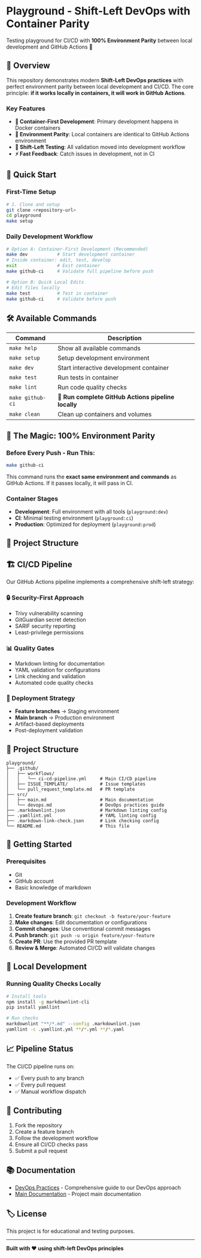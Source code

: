 # Playground - Shift-Left DevOps with Container Parity

Testing playground for CI/CD with **100% Environment Parity** between local development and GitHub Actions 🚀

## 🎯 Overview

This repository demonstrates modern **Shift-Left DevOps practices** with perfect environment parity between local development and CI/CD. The core principle: **if it works locally in containers, it will work in GitHub Actions**.

### Key Features
- **🐳 Container-First Development**: Primary development happens in Docker containers
- **🎯 Environment Parity**: Local containers are identical to GitHub Actions environment  
- **🔄 Shift-Left Testing**: All validation moved into development workflow
- **⚡ Fast Feedback**: Catch issues in development, not in CI

## 🚀 Quick Start

### First-Time Setup
```bash
# 1. Clone and setup
git clone <repository-url>
cd playground
make setup
```

### Daily Development Workflow
```bash
# Option A: Container-First Development (Recommended)
make dev           # Start development container
# Inside container: edit, test, develop
exit               # Exit container
make github-ci     # Validate full pipeline before push

# Option B: Quick Local Edits  
# Edit files locally
make test          # Test in container
make github-ci     # Validate before push
```

## 🛠️ Available Commands

| Command | Description |
|---------|-------------|
| `make help` | Show all available commands |
| `make setup` | Setup development environment |
| `make dev` | Start interactive development container |
| `make test` | Run tests in container |
| `make lint` | Run code quality checks |
| `make github-ci` | **🎯 Run complete GitHub Actions pipeline locally** |
| `make clean` | Clean up containers and volumes |

## 🎯 The Magic: 100% Environment Parity

### Before Every Push - Run This:
```bash
make github-ci
```

This command runs the **exact same environment and commands** as GitHub Actions. If it passes locally, it will pass in CI.

### Container Stages
- **Development**: Full environment with all tools (`playground:dev`)
- **CI**: Minimal testing environment (`playground:ci`) 
- **Production**: Optimized for deployment (`playground:prod`)

## 📁 Project Structure

## 🏗️ CI/CD Pipeline
Our GitHub Actions pipeline implements a comprehensive shift-left strategy:

### 🔒 Security-First Approach
- Trivy vulnerability scanning
- GitGuardian secret detection
- SARIF security reporting
- Least-privilege permissions

### 📊 Quality Gates
- Markdown linting for documentation
- YAML validation for configurations
- Link checking and validation
- Automated code quality checks

### 🚀 Deployment Strategy
- **Feature branches** → Staging environment
- **Main branch** → Production environment
- Artifact-based deployments
- Post-deployment validation

## 📁 Project Structure
```
playground/
├── .github/
│   ├── workflows/
│   │   └── ci-cd-pipeline.yml     # Main CI/CD pipeline
│   ├── ISSUE_TEMPLATE/            # Issue templates
│   └── pull_request_template.md   # PR template
├── src/
│   ├── main.md                    # Main documentation
│   └── devops.md                  # DevOps practices guide
├── .markdownlint.json             # Markdown linting config
├── .yamllint.yml                  # YAML linting config
├── .markdown-link-check.json      # Link checking config
└── README.md                      # This file
```

## 🚦 Getting Started

### Prerequisites
- Git
- GitHub account
- Basic knowledge of markdown

### Development Workflow
1. **Create feature branch**: `git checkout -b feature/your-feature`
2. **Make changes**: Edit documentation or configurations
3. **Commit changes**: Use conventional commit messages
4. **Push branch**: `git push -u origin feature/your-feature`
5. **Create PR**: Use the provided PR template
6. **Review & Merge**: Automated CI/CD will validate changes

## 🔧 Local Development

### Running Quality Checks Locally
```bash
# Install tools
npm install -g markdownlint-cli
pip install yamllint

# Run checks
markdownlint "**/*.md" --config .markdownlint.json
yamllint -c .yamllint.yml **/*.yml **/*.yaml
```

## 📈 Pipeline Status
The CI/CD pipeline runs on:
- ✅ Every push to any branch
- ✅ Every pull request
- ✅ Manual workflow dispatch

## 🤝 Contributing
1. Fork the repository
2. Create a feature branch
3. Follow the development workflow
4. Ensure all CI/CD checks pass
5. Submit a pull request

## 📚 Documentation
- [DevOps Practices](src/devops.md) - Comprehensive guide to our DevOps approach
- [Main Documentation](src/main.md) - Project main documentation

## 🏷️ License
This project is for educational and testing purposes.

---
**Built with ❤️ using shift-left DevOps principles**
